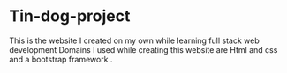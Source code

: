 # Tin-dog-project
This is the website I created on my own while learning full stack web development 
Domains I used while creating this website are Html and css and a bootstrap framework .

